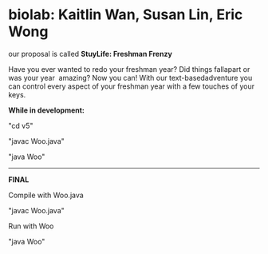 # biolab: Kaitlin Wan, Susan Lin, Eric Wong

our proposal is called **StuyLife: Freshman Frenzy**

Have​ you​ ​ever​ wanted​ to​ ​redo​ ​your​ ​freshman​ ​year?​ ​Did​ ​things​ ​fall​ ​apart​ or​ ​was​ ​your​ ​year​ ​ amazing?​ ​Now you​ ​can!​ ​With​ ​our​ ​text-based​ adventure​ ​you​ ​can​ ​control​ ​every​ ​aspect​ ​of​ ​your​ freshman​ ​year with​ ​a ​few touches​ ​of​ ​your​ ​keys.

**While in development:**

"cd v5"

"javac Woo.java"

"java Woo"

------------------------------------------
**FINAL**

Compile with Woo.java

"javac Woo.java"

Run with Woo

"java Woo"
